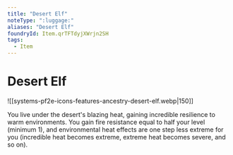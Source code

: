 ```yaml
---
title: "Desert Elf"
noteType: ":luggage:"
aliases: "Desert Elf"
foundryId: Item.qrTFTdyjXWrjn2SH
tags:
  - Item
---
```


# Desert Elf
![[systems-pf2e-icons-features-ancestry-desert-elf.webp|150]]

You live under the desert's blazing heat, gaining incredible resilience to warm environments. You gain fire resistance equal to half your level (minimum 1), and environmental heat effects are one step less extreme for you (incredible heat becomes extreme, extreme heat becomes severe, and so on).
